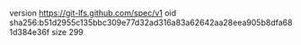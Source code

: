 version https://git-lfs.github.com/spec/v1
oid sha256:b51d2955c135bbc309e77d32ad316a83a62642aa28eea905b8dfa681d384e36f
size 299
